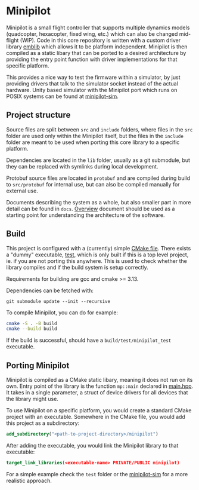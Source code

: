 # Minipilot

Minipilot is a small flight controller that supports multiple dynamics models (quadcopter, hexacopter, fixed wing, etc.) which can also be changed mid-flight (WIP). Code in this core repository is written with a custom driver library [emblib](https://github.com/terzaterza/emblibcpp) which allows it to be platform independent. Minipilot is then compiled as a static libary that can be ported to a desired architecture by providing the entry point function with driver implementations for that specific platform.

This provides a nice way to test the firmware within a simulator, by just providing drivers that talk to the simulator socket instead of the actual hardware. Unity based simulator with the Minipilot port which runs on POSIX systems can be found at [minipilot-sim](https://github.com/terzaterza/minipilot-sim).

## Project structure
Source files are split between `src` and `include` folders, where files in the `src` folder are used only within the Minipilot itself, but the files in the `include` folder are meant to be used when porting this core library to a specific platform.

Dependencies are located in the `lib` folder, usually as a git submodule, but they can be replaced with symlinks during local development.

Protobuf source files are located in `protobuf` and are compiled during build to `src/protobuf` for internal use, but can also be compiled manually for external use.

Documents describing the system as a whole, but also smaller part in more detail can be found in `docs`. [Overview](docs/Overview.md) document should be used as a starting point for understanding the architecture of the software.

## Build
This project is configured with a (currently) simple [CMake file](CMakeLists.txt). There exists a "dummy" executable, [test](test/test.cpp), which is only built if this is a top level project, ie. if you are not porting this anywhere. This is used to check whether the library compiles and if the build system is setup correctly.

Requirements for building are gcc and cmake >= 3.13.

Dependencies can be fetched with:
```
git submodule update --init --recursive
```

To compile Minipilot, you can do for example:
```sh
cmake -S . -B build
cmake --build build
```

If the build is successful, should have a `build/test/minipilot_test` executable.

## Porting Minipilot
Minipilot is compiled as a CMake static libary, meaning it does not run on its own. Entry point of the library is the function `mp::main` declared in [main.hpp](include/mp/main.hpp). It takes in a single parameter, a struct of device drivers for all devices that the library might use.

To use Minipilot on a specific platform, you would create a standard CMake project with an executable. Somewhere in the CMake file, you would add this project as a subdirectory:
```CMake
add_subdirectory("<path-to-project-directory>/minipilot")
```
After adding the executable, you would link the Minipilot library to that executable:
```CMake
target_link_libraries(<executable-name> PRIVATE/PUBLIC minipilot)
```
For a simple example check the `test` folder or the [minipilot-sim](https://github.com/terzaterza/minipilot-sim) for a more realistic approach.